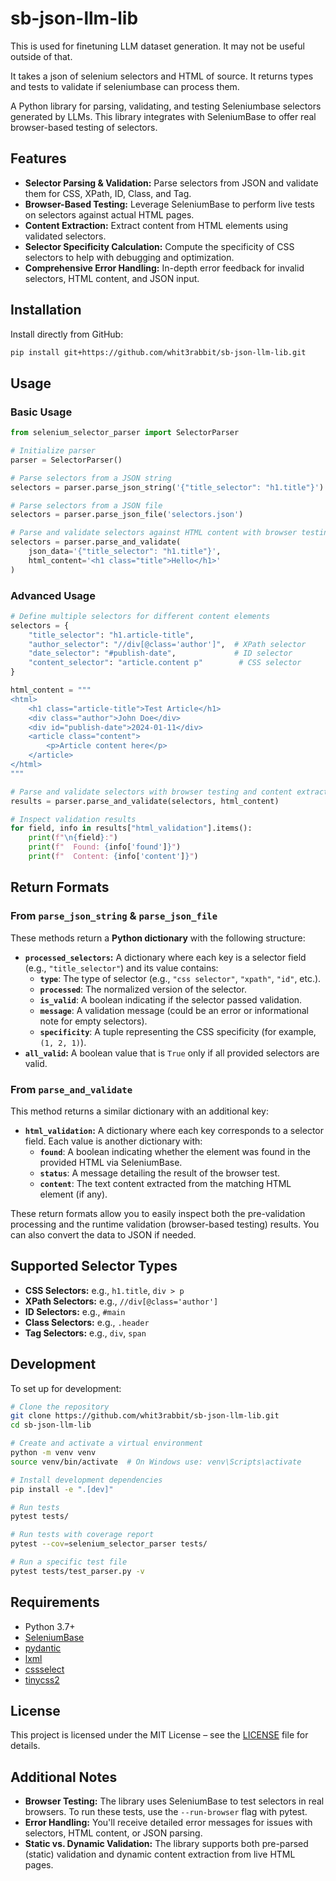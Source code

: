 # sb-json-llm-lib

This is used for finetuning LLM dataset generation. It may not be useful outside of that.

It takes a json of selenium selectors and HTML of source. It returns types and tests to validate if seleniumbase can process them.

A Python library for parsing, validating, and testing Seleniumbase selectors generated by LLMs. This library integrates with SeleniumBase to offer real browser-based testing of selectors.

## Features

- **Selector Parsing & Validation:** Parse selectors from JSON and validate them for CSS, XPath, ID, Class, and Tag.
- **Browser-Based Testing:** Leverage SeleniumBase to perform live tests on selectors against actual HTML pages.
- **Content Extraction:** Extract content from HTML elements using validated selectors.
- **Selector Specificity Calculation:** Compute the specificity of CSS selectors to help with debugging and optimization.
- **Comprehensive Error Handling:** In-depth error feedback for invalid selectors, HTML content, and JSON input.

## Installation

Install directly from GitHub:

```bash
pip install git+https://github.com/whit3rabbit/sb-json-llm-lib.git
```

## Usage

### Basic Usage

```python
from selenium_selector_parser import SelectorParser

# Initialize parser
parser = SelectorParser()

# Parse selectors from a JSON string
selectors = parser.parse_json_string('{"title_selector": "h1.title"}')

# Parse selectors from a JSON file
selectors = parser.parse_json_file('selectors.json')

# Parse and validate selectors against HTML content with browser testing
selectors = parser.parse_and_validate(
    json_data='{"title_selector": "h1.title"}',
    html_content='<h1 class="title">Hello</h1>'
)
```

### Advanced Usage

```python
# Define multiple selectors for different content elements
selectors = {
    "title_selector": "h1.article-title",
    "author_selector": "//div[@class='author']",  # XPath selector
    "date_selector": "#publish-date",             # ID selector
    "content_selector": "article.content p"        # CSS selector
}

html_content = """
<html>
    <h1 class="article-title">Test Article</h1>
    <div class="author">John Doe</div>
    <div id="publish-date">2024-01-11</div>
    <article class="content">
        <p>Article content here</p>
    </article>
</html>
"""

# Parse and validate selectors with browser testing and content extraction
results = parser.parse_and_validate(selectors, html_content)

# Inspect validation results
for field, info in results["html_validation"].items():
    print(f"\n{field}:")
    print(f"  Found: {info['found']}")
    print(f"  Content: {info['content']}")
```

## Return Formats

### From `parse_json_string` & `parse_json_file`

These methods return a **Python dictionary** with the following structure:

- **`processed_selectors`:** A dictionary where each key is a selector field (e.g., `"title_selector"`) and its value contains:
  - **`type`**: The type of selector (e.g., `"css selector"`, `"xpath"`, `"id"`, etc.).
  - **`processed`**: The normalized version of the selector.
  - **`is_valid`**: A boolean indicating if the selector passed validation.
  - **`message`**: A validation message (could be an error or informational note for empty selectors).
  - **`specificity`**: A tuple representing the CSS specificity (for example, `(1, 2, 1)`).
- **`all_valid`:** A boolean value that is `True` only if all provided selectors are valid.

### From `parse_and_validate`

This method returns a similar dictionary with an additional key:

- **`html_validation`:** A dictionary where each key corresponds to a selector field. Each value is another dictionary with:
  - **`found`**: A boolean indicating whether the element was found in the provided HTML via SeleniumBase.
  - **`status`**: A message detailing the result of the browser test.
  - **`content`**: The text content extracted from the matching HTML element (if any).

These return formats allow you to easily inspect both the pre-validation processing and the runtime validation (browser-based testing) results. You can also convert the data to JSON if needed.

## Supported Selector Types

- **CSS Selectors:** e.g., `h1.title`, `div > p`
- **XPath Selectors:** e.g., `//div[@class='author']`
- **ID Selectors:** e.g., `#main`
- **Class Selectors:** e.g., `.header`
- **Tag Selectors:** e.g., `div`, `span`

## Development

To set up for development:

```bash
# Clone the repository
git clone https://github.com/whit3rabbit/sb-json-llm-lib.git
cd sb-json-llm-lib

# Create and activate a virtual environment
python -m venv venv
source venv/bin/activate  # On Windows use: venv\Scripts\activate

# Install development dependencies
pip install -e ".[dev]"

# Run tests
pytest tests/

# Run tests with coverage report
pytest --cov=selenium_selector_parser tests/

# Run a specific test file
pytest tests/test_parser.py -v
```

## Requirements

- Python 3.7+
- [SeleniumBase](https://github.com/seleniumbase/SeleniumBase)
- [pydantic](https://pydantic-docs.helpmanual.io/)
- [lxml](https://lxml.de/)
- [cssselect](https://cssselect.readthedocs.io/)
- [tinycss2](https://tinycss2.readthedocs.io/)

## License

This project is licensed under the MIT License – see the [LICENSE](LICENSE) file for details.

## Additional Notes

- **Browser Testing:** The library uses SeleniumBase to test selectors in real browsers. To run these tests, use the `--run-browser` flag with pytest.
- **Error Handling:** You'll receive detailed error messages for issues with selectors, HTML content, or JSON parsing.
- **Static vs. Dynamic Validation:** The library supports both pre-parsed (static) validation and dynamic content extraction from live HTML pages.
